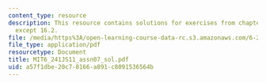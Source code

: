 ```yaml
---
content_type: resource
description: This resource contains solutions for exercises from chapters 15 and 16,
  except 16.2.
file: /media/https%3A/open-learning-course-data-rc.s3.amazonaws.com/6-241j-dynamic-systems-and-control-spring-2011/a57f1dbe20c78166a891c8091536564b_MIT6_241JS11_assn07_sol.pdf
file_type: application/pdf
resourcetype: Document
title: MIT6_241JS11_assn07_sol.pdf
uid: a57f1dbe-20c7-8166-a891-c8091536564b
---
```

